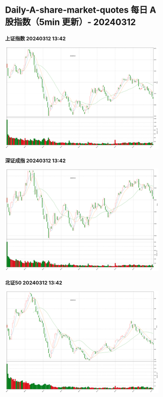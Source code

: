
# Daily-A-share-market-quotes 每日 A 股指数（5min 更新）- 20240312

### 上证指数 20240312 13:42
![](./fig/2024/3/20240312-sh000001.png)

### 深证成指 20240312 13:42
![](./fig/2024/3/20240312-sz399001.png)

### 北证50 20240312 13:42
![](./fig/2024/3/20240312-bj899050.png)
